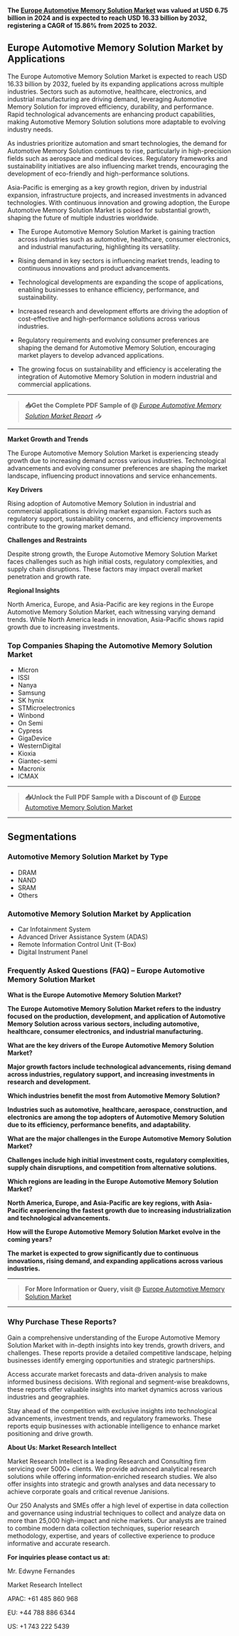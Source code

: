 <p><strong>The <a href="https://www.marketresearchintellect.com/download-sample/?rid=912243&amp;utm_source=Pulse-April-Europe&amp;utm_medium=852">Europe Automotive Memory Solution Market</a> was valued at USD 6.75 billion in 2024 and is expected to reach USD 16.33 billion by 2032, registering a CAGR of 15.86% from 2025 to 2032.</strong></p><h2>Europe Automotive Memory Solution Market by Applications&nbsp;</h2><p><p>The Europe Automotive Memory Solution Market is expected to reach USD 16.33 billion by 2032, fueled by its expanding applications across multiple industries. Sectors such as automotive, healthcare, electronics, and industrial manufacturing are driving demand, leveraging Automotive Memory Solution for improved efficiency, durability, and performance. Rapid technological advancements are enhancing product capabilities, making Automotive Memory Solution solutions more adaptable to evolving industry needs.</p><p>As industries prioritize automation and smart technologies, the demand for Automotive Memory Solution continues to rise, particularly in high-precision fields such as aerospace and medical devices. Regulatory frameworks and sustainability initiatives are also influencing market trends, encouraging the development of eco-friendly and high-performance solutions.</p><p>Asia-Pacific is emerging as a key growth region, driven by industrial expansion, infrastructure projects, and increased investments in advanced technologies. With continuous innovation and growing adoption, the Europe Automotive Memory Solution Market is poised for substantial growth, shaping the future of multiple industries worldwide.</p></p><ul><li><p>The Europe Automotive Memory Solution Market is gaining traction across industries such as automotive, healthcare, consumer electronics, and industrial manufacturing, highlighting its versatility.</p></li><li><p>Rising demand in key sectors is influencing market trends, leading to continuous innovations and product advancements.</p></li><li><p>Technological developments are expanding the scope of applications, enabling businesses to enhance efficiency, performance, and sustainability.</p></li><li><p>Increased research and development efforts are driving the adoption of cost-effective and high-performance solutions across various industries.</p></li><li><p>Regulatory requirements and evolving consumer preferences are shaping the demand for Automotive Memory Solution, encouraging market players to develop advanced applications.</p></li><li><p>The growing focus on sustainability and efficiency is accelerating the integration of Automotive Memory Solution in modern industrial and commercial applications.</p></li></ul><hr /><blockquote><p><strong><span class="font-[700]">📥Get the Complete PDF Sample of @ </span></strong><em><span class="font-[700]"><a href="https://www.marketresearchintellect.com/download-sample/?rid=912243&amp;utm_source=Pulse-April-Europe&amp;utm_medium=852" target="_blank" data-tracking-control-name="article-ssr-frontend-pulse_little-text-block" data-tracking-will-navigate="" data-test-link="">Europe Automotive Memory Solution Market Report</a>&nbsp;📥</span></em></p></blockquote><hr /><p class="" data-start="77" data-end="360"><strong data-start="77" data-end="105">Market Growth and Trends</strong></p><p class="" data-start="77" data-end="360">The Europe Automotive Memory Solution Market is experiencing steady growth due to increasing demand across various industries. Technological advancements and evolving consumer preferences are shaping the market landscape, influencing product innovations and service enhancements.</p><p class="" data-start="362" data-end="606"><strong data-start="362" data-end="377">Key Drivers</strong></p><p class="" data-start="362" data-end="606">Rising adoption of Automotive Memory Solution in industrial and commercial applications is driving market expansion. Factors such as regulatory support, sustainability concerns, and efficiency improvements contribute to the growing market demand.</p><p class="" data-start="608" data-end="849"><strong data-start="608" data-end="637">Challenges and Restraints</strong></p><p class="" data-start="608" data-end="849">Despite strong growth, the Europe Automotive Memory Solution Market faces challenges such as high initial costs, regulatory complexities, and supply chain disruptions. These factors may impact overall market penetration and growth rate.</p><p class="" data-start="851" data-end="1095"><strong data-start="851" data-end="872">Regional Insights</strong></p><p class="" data-start="851" data-end="1095">North America, Europe, and Asia-Pacific are key regions in the Europe Automotive Memory Solution Market, each witnessing varying demand trends. While North America leads in innovation, Asia-Pacific shows rapid growth due to increasing investments.</p><p><h3>Top Companies Shaping the Automotive Memory Solution Market </h3><ul><li>Micron</li><li>ISSI</li><li>Nanya</li><li>Samsung</li><li>SK hynix</li><li>STMicroelectronics</li><li>Winbond</li><li>On Semi</li><li>Cypress</li><li>GigaDevice</li><li>WesternDigital</li><li>Kioxia</li><li>Giantec-semi</li><li>Macronix</li><li>ICMAX</li></ul></p><hr /><blockquote><p><strong>📥Unlock the Full PDF Sample with a Discount of @</strong> <a href="https://www.marketresearchintellect.com/ask-for-discount/?rid=912243&amp;utm_source=Pulse-April-Europe&amp;utm_medium=852">Europe Automotive Memory Solution Market</a></p></blockquote><hr /><p><h2>Segmentations</h2><h3>Automotive Memory Solution Market by Type</h3><ul><li>DRAM</li><li>NAND</li><li>SRAM</li><li>Others</li></ul><h3>Automotive Memory Solution Market by Application</h3><ul><li>Car Infotainment System</li><li>Advanced Driver Assistance System (ADAS)</li><li>Remote Information Control Unit (T-Box)</li><li>Digital Instrument Panel</li></ul></p><h3><strong>Frequently Asked Questions (FAQ) &ndash; Europe Automotive Memory Solution Market</strong></h3><p><strong>What is the Europe Automotive Memory Solution Market?</strong></p><p><strong>The Europe Automotive Memory Solution Market refers to the industry focused on the production, development, and application of Automotive Memory Solution across various sectors, including automotive, healthcare, consumer electronics, and industrial manufacturing.</strong></p><p><strong>What are the key drivers of the Europe Automotive Memory Solution Market?</strong></p><p><strong>Major growth factors include technological advancements, rising demand across industries, regulatory support, and increasing investments in research and development.</strong></p><p><strong>Which industries benefit the most from Automotive Memory Solution?</strong></p><p><strong>Industries such as automotive, healthcare, aerospace, construction, and electronics are among the top adopters of Automotive Memory Solution due to its efficiency, performance benefits, and adaptability.</strong></p><p><strong>What are the major challenges in the Europe Automotive Memory Solution Market?</strong></p><p><strong>Challenges include high initial investment costs, regulatory complexities, supply chain disruptions, and competition from alternative solutions.</strong></p><p><strong>Which regions are leading in the Europe Automotive Memory Solution Market?</strong></p><p><strong>North America, Europe, and Asia-Pacific are key regions, with Asia-Pacific experiencing the fastest growth due to increasing industrialization and technological advancements.</strong></p><p><strong>How will the Europe Automotive Memory Solution Market evolve in the coming years?</strong></p><p><strong>The market is expected to grow significantly due to continuous innovations, rising demand, and expanding applications across various industries.</strong></p><hr /><blockquote><p><span class="font-[700]"><strong>For More Information or Query, visit&nbsp;@</strong>&nbsp;</span><span class="font-[700]"><a href="https://www.marketresearchintellect.com/product/global-automotive-memory-solution-market/?utm_source=Linkedin&utm_medium=852" target="_blank" data-tracking-control-name="article-ssr-frontend-pulse_little-text-block" data-tracking-will-navigate="" data-test-link="">Europe Automotive Memory Solution Market</a></span></p></blockquote><hr /><h3><strong data-start="0" data-end="31">Why Purchase These Reports?</strong></h3><p class="" data-start="35" data-end="297">Gain a comprehensive understanding of the Europe Automotive Memory Solution Market with in-depth insights into key trends, growth drivers, and challenges. These reports provide a detailed competitive landscape, helping businesses identify emerging opportunities and strategic partnerships.</p><p class="" data-start="299" data-end="540">Access accurate market forecasts and data-driven analysis to make informed business decisions. With regional and segment-wise breakdowns, these reports offer valuable insights into market dynamics across various industries and geographies.</p><p class="" data-start="542" data-end="784">Stay ahead of the competition with exclusive insights into technological advancements, investment trends, and regulatory frameworks. These reports equip businesses with actionable intelligence to enhance market positioning and drive growth.</p><p><strong><span class="font-[700]">About Us: Market Research Intellect</span></strong></p><p><span class="">Market Research Intellect is a leading Research and Consulting firm servicing over 5000+ clients. We provide advanced analytical research solutions while offering information-enriched research studies.&nbsp;</span>We also offer insights into strategic and growth analyses and data necessary to achieve corporate goals and critical revenue Janisions.</p><p><span class="">Our 250 Analysts and SMEs offer a high level of expertise in data collection and governance using industrial techniques to collect and analyze data on more than 25,000 high-impact and niche markets. Our analysts are trained to combine modern data collection techniques, superior research methodology, expertise, and years of collective experience to produce informative and accurate research.</span></p><p><strong>For inquiries please contact us at:</strong></p><p>Mr. Edwyne Fernandes</p><p>Market Research Intellect</p><p>APAC: +61 485 860 968</p><p>EU: +44 788 886 6344</p><p>US: +1 743 222 5439</p>
